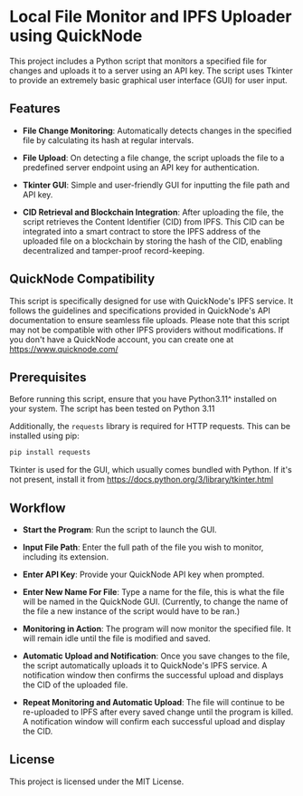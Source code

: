 # Local File Monitor and IPFS Uploader using QuickNode

This project includes a Python script that monitors a specified file for changes and uploads it to a server using an API key. The script uses Tkinter to provide an extremely basic graphical user interface (GUI) for user input.

## Features

- **File Change Monitoring**: Automatically detects changes in the specified file by calculating its hash at regular intervals.

- **File Upload**: On detecting a file change, the script uploads the file to a predefined server endpoint using an API key for authentication.

- **Tkinter GUI**: Simple and user-friendly GUI for inputting the file path and API key.

- **CID Retrieval and Blockchain Integration**: After uploading the file, the script retrieves the Content Identifier (CID) from IPFS. This CID can be integrated into a smart contract to store the IPFS address of the uploaded file on a blockchain by storing the hash of the CID, enabling decentralized and tamper-proof record-keeping.

## QuickNode Compatibility

This script is specifically designed for use with QuickNode's IPFS service. It follows the guidelines and specifications provided in QuickNode's API documentation to ensure seamless file uploads. Please note that this script may not be compatible with other IPFS providers without modifications. If you don't have a QuickNode account, you can create one at https://www.quicknode.com/

## Prerequisites

Before running this script, ensure that you have Python3.11^ installed on your system. The script has been tested on Python 3.11

Additionally, the `requests` library is required for HTTP requests. This can be installed using pip:

```bash
pip install requests
```
Tkinter is used for the GUI, which usually comes bundled with Python. If it's not present, install it from https://docs.python.org/3/library/tkinter.html

## Workflow

- **Start the Program**: Run the script to launch the GUI.

- **Input File Path**: Enter the full path of the file you wish to monitor, including its extension.

- **Enter API Key**: Provide your QuickNode API key when prompted.

- **Enter New Name For File**: Type a name for the file, this is what the file will be named in the QuickNode GUI. (Currently, to change the name of the file a new instance of the script would have to be ran.)

- **Monitoring in Action**: The program will now monitor the specified file. It will remain idle until the file is modified and saved.

- **Automatic Upload and Notification**: Once you save changes to the file, the script automatically uploads it to QuickNode's IPFS service. A notification window then confirms the successful upload and displays the CID of the uploaded file.

- **Repeat Monitoring and Automatic Upload**: The file will continue to be re-uploaded to IPFS after every saved change until the program is killed. A notification window will confirm each successful upload and display the CID.

## License

This project is licensed under the MIT License.
